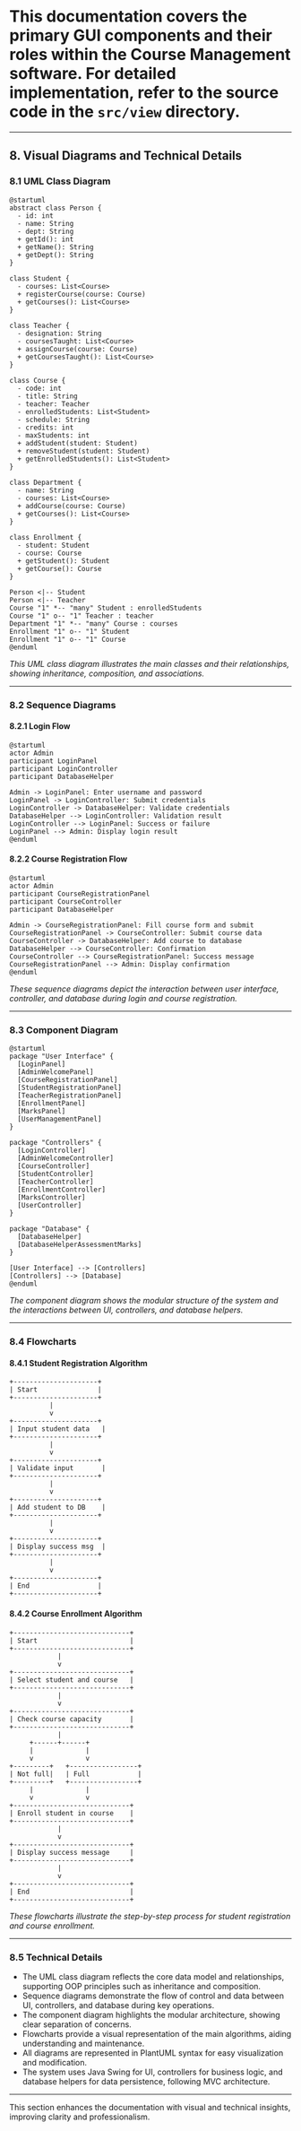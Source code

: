 This documentation covers the primary GUI components and their roles within the Course Management software. For detailed implementation, refer to the source code in the `src/view` directory.
=======
---

## 8. Visual Diagrams and Technical Details

### 8.1 UML Class Diagram

```plantuml
@startuml
abstract class Person {
  - id: int
  - name: String
  - dept: String
  + getId(): int
  + getName(): String
  + getDept(): String
}

class Student {
  - courses: List<Course>
  + registerCourse(course: Course)
  + getCourses(): List<Course>
}

class Teacher {
  - designation: String
  - coursesTaught: List<Course>
  + assignCourse(course: Course)
  + getCoursesTaught(): List<Course>
}

class Course {
  - code: int
  - title: String
  - teacher: Teacher
  - enrolledStudents: List<Student>
  - schedule: String
  - credits: int
  - maxStudents: int
  + addStudent(student: Student)
  + removeStudent(student: Student)
  + getEnrolledStudents(): List<Student>
}

class Department {
  - name: String
  - courses: List<Course>
  + addCourse(course: Course)
  + getCourses(): List<Course>
}

class Enrollment {
  - student: Student
  - course: Course
  + getStudent(): Student
  + getCourse(): Course
}

Person <|-- Student
Person <|-- Teacher
Course "1" *-- "many" Student : enrolledStudents
Course "1" o-- "1" Teacher : teacher
Department "1" *-- "many" Course : courses
Enrollment "1" o-- "1" Student
Enrollment "1" o-- "1" Course
@enduml
```

*This UML class diagram illustrates the main classes and their relationships, showing inheritance, composition, and associations.*

---

### 8.2 Sequence Diagrams

#### 8.2.1 Login Flow

```plantuml
@startuml
actor Admin
participant LoginPanel
participant LoginController
participant DatabaseHelper

Admin -> LoginPanel: Enter username and password
LoginPanel -> LoginController: Submit credentials
LoginController -> DatabaseHelper: Validate credentials
DatabaseHelper --> LoginController: Validation result
LoginController --> LoginPanel: Success or failure
LoginPanel --> Admin: Display login result
@enduml
```

#### 8.2.2 Course Registration Flow

```plantuml
@startuml
actor Admin
participant CourseRegistrationPanel
participant CourseController
participant DatabaseHelper

Admin -> CourseRegistrationPanel: Fill course form and submit
CourseRegistrationPanel -> CourseController: Submit course data
CourseController -> DatabaseHelper: Add course to database
DatabaseHelper --> CourseController: Confirmation
CourseController --> CourseRegistrationPanel: Success message
CourseRegistrationPanel --> Admin: Display confirmation
@enduml
```

*These sequence diagrams depict the interaction between user interface, controller, and database during login and course registration.*

---

### 8.3 Component Diagram

```plantuml
@startuml
package "User Interface" {
  [LoginPanel]
  [AdminWelcomePanel]
  [CourseRegistrationPanel]
  [StudentRegistrationPanel]
  [TeacherRegistrationPanel]
  [EnrollmentPanel]
  [MarksPanel]
  [UserManagementPanel]
}

package "Controllers" {
  [LoginController]
  [AdminWelcomeController]
  [CourseController]
  [StudentController]
  [TeacherController]
  [EnrollmentController]
  [MarksController]
  [UserController]
}

package "Database" {
  [DatabaseHelper]
  [DatabaseHelperAssessmentMarks]
}

[User Interface] --> [Controllers]
[Controllers] --> [Database]
@enduml
```

*The component diagram shows the modular structure of the system and the interactions between UI, controllers, and database helpers.*

---

### 8.4 Flowcharts

#### 8.4.1 Student Registration Algorithm

```plaintext
+---------------------+
| Start               |
+---------------------+
          |
          v
+---------------------+
| Input student data   |
+---------------------+
          |
          v
+---------------------+
| Validate input       |
+---------------------+
          |
          v
+---------------------+
| Add student to DB    |
+---------------------+
          |
          v
+---------------------+
| Display success msg  |
+---------------------+
          |
          v
+---------------------+
| End                 |
+---------------------+
```

#### 8.4.2 Course Enrollment Algorithm

```plaintext
+-----------------------------+
| Start                       |
+-----------------------------+
            |
            v
+-----------------------------+
| Select student and course   |
+-----------------------------+
            |
            v
+-----------------------------+
| Check course capacity       |
+-----------------------------+
            |
     +------+------+
     |             |
     v             v
+---------+   +-----------------+
| Not full|   | Full            |
+---------+   +-----------------+
     |             |
     v             v
+-----------------------------+
| Enroll student in course    |
+-----------------------------+
            |
            v
+-----------------------------+
| Display success message     |
+-----------------------------+
            |
            v
+-----------------------------+
| End                         |
+-----------------------------+
```

*These flowcharts illustrate the step-by-step process for student registration and course enrollment.*

---

### 8.5 Technical Details

- The UML class diagram reflects the core data model and relationships, supporting OOP principles such as inheritance and composition.
- Sequence diagrams demonstrate the flow of control and data between UI, controllers, and database during key operations.
- The component diagram highlights the modular architecture, showing clear separation of concerns.
- Flowcharts provide a visual representation of the main algorithms, aiding understanding and maintenance.
- All diagrams are represented in PlantUML syntax for easy visualization and modification.
- The system uses Java Swing for UI, controllers for business logic, and database helpers for data persistence, following MVC architecture.

---

This section enhances the documentation with visual and technical insights, improving clarity and professionalism.
